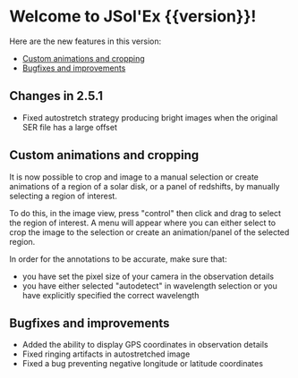 # Welcome to JSol'Ex {{version}}!

Here are the new features in this version:

- [Custom animations and cropping](#custom-animations-and-cropping)
- [Bugfixes and improvements](#bugfixes-and-improvements)

## Changes in 2.5.1

- Fixed autostretch strategy producing bright images when the original SER file has a large offset

## Custom animations and cropping

It is now possible to crop and image to a manual selection or create animations of a region of a solar disk, or a panel of redshifts, by manually selecting a region of interest.

To do this, in the image view, press "control" then click and drag to select the region of interest.
A menu will appear where you can either select to crop the image to the selection or create an animation/panel of the selected region.

In order for the annotations to be accurate, make sure that:

- you have set the pixel size of your camera in the observation details
- you have either selected "autodetect" in wavelength selection or you have explicitly specified the correct wavelength


## Bugfixes and improvements

- Added the ability to display GPS coordinates in observation details
- Fixed ringing artifacts in autostretched image
- Fixed a bug preventing negative longitude or latitude coordinates
